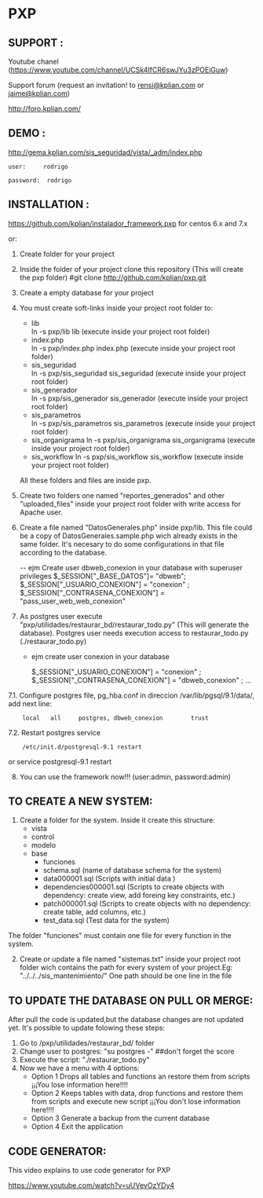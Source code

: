 PXP
===

## SUPPORT : <a name="support"></a>
Youtube chanel (https://www.youtube.com/channel/UCSk4IfCR6swJYu3zPOEiGuw)

Support forum
(request an invitation! to rensi@kplian.com  or  jaime@kplian.com)

http://foro.kplian.com/

## DEMO : <a name="demo"></a>

http://gema.kplian.com/sis_seguridad/vista/_adm/index.php

	user:     rodrigo
	 
	password:  rodrigo


## INSTALLATION :<a name="installation"></a>

https://github.com/kplian/instalador_framework.pxp for centos 6.x and 7.x

or:

1. Create folder for your project
2. Inside the folder of your project clone this repository (This will create the pxp folder)
    #git  clone http://github.com/kplian/pxp.git

3. Create a empty database for your project 
4. You must create soft-links inside your project root folder to: 
    * lib                     
    ln -s pxp/lib lib  (execute inside your project root folder) 
    * index.php               
    ln -s pxp/index.php index.php  (execute inside your project root folder)
    * sis_seguridad           
    ln -s pxp/sis_seguridad sis_seguridad  (execute inside your project root folder)
    * sis_generador           
    ln -s pxp/sis_generador sis_generador  (execute inside your project root folder)
    * sis_parametros          
    ln -s pxp/sis_parametros sis_parametros  (execute inside your project root folder)
    * sis_organigrama
    ln -s pxp/sis_organigrama sis_organigrama  (execute inside your project root folder)
    * sis_workflow
    ln -s pxp/sis_workflow sis_workflow (execute inside your project root folder)

   All these folders and files are inside pxp.
5. Create two folders one named "reportes_generados" and other "uploaded_files" inside your project root folder with write access for Apache user.
6. Create a file named "DatosGenerales.php" inside pxp/lib. This file could be a copy of DatosGenerales.sample.php wich already exists in the same folder.
  It's necesary to do some configurations in that file according to the database.


   --  ejm Create user dbweb_conexion  in your database with superuser privileges
     $_SESSION["_BASE_DATOS"]= "dbweb";
     $_SESSION["_USUARIO_CONEXION"] = "conexion" ;
	 $_SESSION["_CONTRASENA_CONEXION"]	= "pass_user_web_web_conexion" 


7. As postgres user execute "pxp/utilidades/restaurar_bd/restaurar_todo.py" (This will generate the database). Postgres user needs execution access
   to restaurar_todo.py (./restaurar_todo.py)
    - ejm 
        create user conexion in your database
        
        $_SESSION["_USUARIO_CONEXION"] = "conexion" ;
	    $_SESSION["_CONTRASENA_CONEXION"]	= "dbweb_conexion" ;
        ...   

  7.1. Configure postgres file, pg_hba.conf in direccion /var/lib/pgsql/9.1/data/, add next line:


        local	all		postgres, dbweb_conexion 		trust


  7.2. Restart postgres service
	
        /etc/init.d/postgresql-9.1 restart
or
        service postgresql-9.1 restart

8. You can use the framework now!!! (user:admin, password:admin)


## TO CREATE A NEW SYSTEM:<a name="new_system"></a>

1. Create a folder for the system. Inside it create this structure:
    * vista
    * control
    * modelo
    * base
      * funciones
      * schema.sql (name of database schema for the system)
      * data000001.sql (Scripts with initial data )
      * dependencies000001.sql (Scripts to create objects with dependency: create view, add foreing key constraints, etc.)
      * patch000001.sql (Scripts to create objects with no dependency: create table, add columns, etc.)
      * test_data.sql (Test data for the system)

  The folder "funciones" must contain one file for every function in the system. 

2. Create or update a file named "sistemas.txt" inside your project root folder wich contains the path for every system of your project.Eg:
  "../../../sis_mantenimiento/"
  One path should be one line in the file

## TO UPDATE THE DATABASE ON PULL OR MERGE:<a name="update_db"></a>


After pull the code is updated,but the database changes are  not updated yet. It's possible to update folowing these steps:
  
1. Go to /pxp/utilidades/restaurar_bd/ folder
2. Change user to postgres: "su postgres -"  ##don't forget the score
3. Execute the script: "./restaurar_todo.py"
4. Now we have a menu with 4 options:
	* Option 1 Drops all tables and functions an restore them from scripts ¡¡¡You lose information here!!!!
	* Option 2 Keeps tables with data, drop functions and restore them from scripts and execute new script ¡¡¡You don't lose information here!!!!
	* Option 3 Generate a backup from the current database
	* Option 4 Exit the application

## CODE GENERATOR:<a name="code_generator"></a>

This video explains to use code generator for PXP

https://www.youtube.com/watch?v=uUVevOzYDy4
